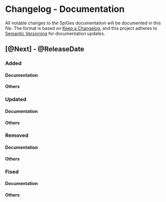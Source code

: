 # Changelog - Documentation

All notable changes to the SpiGes documentation will be documented in this file. The format is based on [Keep a Changelog](https://keepachangelog.com/en/1.0.0/), and this project adheres to [Semantic Versioning](https://semver.org/spec/v2.0.0.html) for documentation updates.

## [@Next] - @ReleaseDate

### Added

#### Documentation

#### Others

### Updated

#### Documentation

#### Others

### Removed

#### Documentation

#### Others

### Fixed

#### Documentation

#### Others
